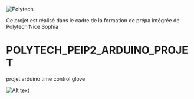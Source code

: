 ![Polytech](http://www.polytechnice.fr/jahia/jsp/jahia/templates/inc/img/polytech_nice-sophia.png)

Ce projet est réalisé dans le cadre de la formation de prépa intégrée de Polytech'Nice Sophia

# POLYTECH_PEIP2_ARDUINO_PROJET
projet arduino time control glove 


[![Alt text](https://img.youtube.com/vi/rj9L1_-AzMc&t/0.jpg)](https://www.youtube.com/watch?v=rj9L1_-AzMc&t)

